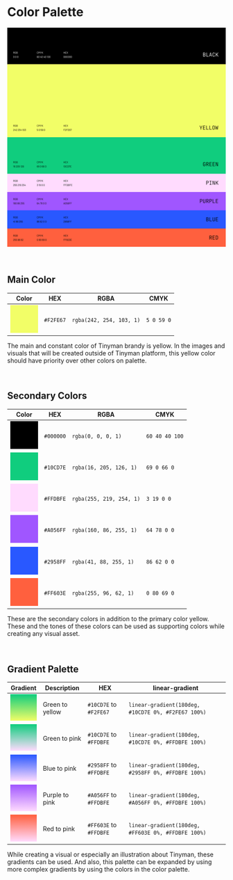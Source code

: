# Color Palette
![Tinyman Color Palette](./Color_Palette.png) 

&nbsp;

## Main Color

| Color | HEX | RGBA | CMYK |
| ----------- | ----------- | ----------- | ----------- |
| ![Yellow](./fill/yellow.png) | `#F2FE67` | `rgba(242, 254, 103, 1)` | `5 0 59 0` |

The main and constant color of Tinyman brandy is yellow. In the images and visuals that will be created outside of Tinyman platform, this yellow color should have priority over other colors on palette.

&nbsp;

## Secondary Colors

| Color | HEX | RGBA | CMYK |
| ----------- | ----------- | ----------- | ----------- |
| ![Black](./fill/black.png) | `#000000` | `rgba(0, 0, 0, 1)` | `60 40 40 100` |
| ![Green](./fill/green.png) | `#10CD7E` | `rgba(16, 205, 126, 1)` | `69 0 66 0` |
| ![Pink](./fill/pink.png) | `#FFDBFE` | `rgba(255, 219, 254, 1)` | `3 19 0 0` |
| ![Purple](./fill/purple.png) | `#A056FF` | `rgba(160, 86, 255, 1)` | `64 78 0 0` |
| ![Blue](./fill/blue.png) | `#2958FF` | `rgba(41, 88, 255, 1)` | `86 62 0 0` |
| ![Red](./fill/red.png) | `#FF603E` | `rgba(255, 96, 62, 1)` | `0 80 69 0` |

These are the secondary colors in addition to the primary color yellow. These and the tones of these colors can be used as supporting colors while creating any visual asset.

&nbsp;

## Gradient Palette

| Gradient | Description | HEX | linear-gradient |
| ----------- | ----------- | ----------- | ----------- |
| ![Green to Yellow](./fill/green-to-yellow.png) | Green to yellow | `#10CD7E` to `#F2FE67`  | `linear-gradient(180deg, #10CD7E 0%, #F2FE67 100%)`|
| ![Green to Pink](./fill/green-to-pink.png) | Green to pink | `#10CD7E` to `#FFDBFE` | `linear-gradient(180deg, #10CD7E 0%, #FFDBFE 100%)` |
| ![Blue to Pink](./fill/blue-to-pink.png) | Blue to pink | `#2958FF` to `#FFDBFE` | `linear-gradient(180deg, #2958FF 0%, #FFDBFE 100%)` |
| ![Purple to Pink](./fill/purple-to-pink.png) | Purple to pink | `#A056FF` to `#FFDBFE` | `linear-gradient(180deg, #A056FF 0%, #FFDBFE 100%)` |
| ![Red to Pink](./fill/red-to-pink.png) | Red to pink | `#FF603E` to `#FFDBFE` | `linear-gradient(180deg, #FF603E 0%, #FFDBFE 100%)` |

While creating a visual or especially an illustration about Tinyman, these gradients can be used. And also, this palette can be expanded by using more complex gradients by using the colors in the color palette.